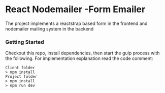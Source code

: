 # React Nodemailer -Form Emailer
The project implements a reactstrap based form in the frontend and nodemailer mailing system in the backend


### Getting Started

Checkout this repo, install dependencies, then start the gulp process with the following. For implementation explanation read the code comment:

```
Client folder
> npm install
Project folder
> npm install
> npm run dev 
```
